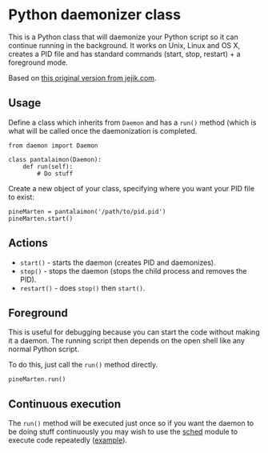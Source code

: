 Python daemonizer class
====================

This is a Python class that will daemonize your Python script so it can continue running in the background. It works on Unix, Linux and OS X, creates a PID file and has standard commands (start, stop, restart) + a foreground mode.

Based on [this original version from jejik.com](http://www.jejik.com/articles/2007/02/a_simple_unix_linux_daemon_in_python/).

Usage
---------------------

Define a class which inherits from `Daemon` and has a `run()` method (which is what will be called once the daemonization is completed.

	from daemon import Daemon
	
	class pantalaimon(Daemon):
		def run(self):
			# Do stuff
			
Create a new object of your class, specifying where you want your PID file to exist:

	pineMarten = pantalaimon('/path/to/pid.pid')
	pineMarten.start()

Actions
---------------------

* `start()` - starts the daemon (creates PID and daemonizes).
* `stop()` - stops the daemon (stops the child process and removes the PID).
* `restart()` - does `stop()` then `start()`.

Foreground
---------------------

This is useful for debugging because you can start the code without making it a daemon. The running script then depends on the open shell like any normal Python script.

To do this, just call the `run()` method directly.

	pineMarten.run()

Continuous execution
---------------------

The `run()` method will be executed just once so if you want the daemon to be doing stuff continuously you may wish to use the [sched][1] module to execute code repeatedly ([example][2]).


  [1]: http://docs.python.org/library/sched.html
  [2]: https://github.com/serverdensity/sd-agent/blob/master/agent.py#L339
